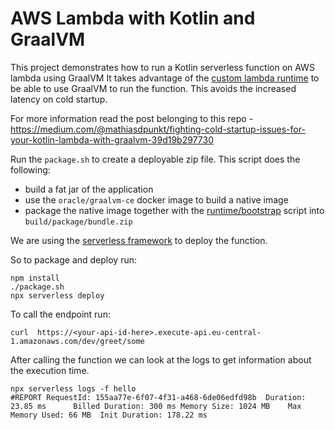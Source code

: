 # AWS Lambda with Kotlin and GraalVM

This project demonstrates how to run a Kotlin serverless function on AWS lambda using GraalVM
It takes advantage of the  [custom lambda runtime](https://docs.aws.amazon.com/lambda/latest/dg/runtimes-custom.html) to be able to use GraalVM to run the function.
This avoids the increased latency on cold startup.

For more information read the post belonging to this repo - https://medium.com/@mathiasdpunkt/fighting-cold-startup-issues-for-your-kotlin-lambda-with-graalvm-39d19b297730

Run the `package.sh` to create a deployable zip file. This script does the following:

- build a fat jar of the application
- use the `oracle/graalvm-ce` docker image to build a native image
- package the native image together with the [runtime/bootstrap](bootstrap) script into `build/package/bundle.zip`

We are using the [serverless framework](https://serverless.com/) to deploy the function.

So to package and deploy run:

```
npm install
./package.sh
npx serverless deploy
```

To call the endpoint run:

```
curl  https://<your-api-id-here>.execute-api.eu-central-1.amazonaws.com/dev/greet/some
```

After calling the function we can look at the logs to get information about the execution time.

```
npx serverless logs -f hello
#REPORT RequestId: 155aa77e-6f07-4f31-a468-6de06edfd98b  Duration: 23.85 ms      Billed Duration: 300 ms Memory Size: 1024 MB    Max Memory Used: 66 MB  Init Duration: 178.22 ms     
```
